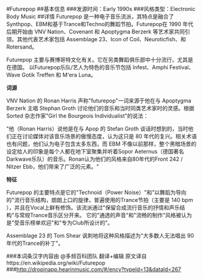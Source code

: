 #Futurepop
##基本信息
###发源时间：Early 1990s
###风格类型：Electronic Body Music
##详情
Futurepop 是一种电子音乐流派，其特点是融合了 Synthpop、EBM和基于Trance和Techno的舞蹈节拍。Futurepop在 1990
年代后期开始由 VNV Nation、Covenant 和 Apoptygma Berzerk 等艺术家共同引领。其他代表艺术家包括 Assemblage
23、Icon of Coil、Neuroticfish、和 Rotersand。



Futurepop 主要与赛博哥特文化有关。它在另类舞蹈俱乐部中十分流行，尤其是在德国。 以Futurepop乐队/艺人为特色的音乐节包括
Infest、Amphi Festival、Wave Gotik Treffen 和 M'era Luna。



**词源**

VNV Nation 的 Ronan Harris 声称"futurepop"一词来源于他在与 Apoptygma Berzerk 主唱 Stephan
Groth 讨论他们的音乐和当时同类艺术家时的灵感。根据 Sorted 杂志作家"Girl the Bourgeois Individualist"的说法：



"他（Ronan Harris）说他是在与 Apop 的 Stefan Groth 谈话时想到的，当时他们正在讨论媒体对该音乐场景的傲慢态度，认为这只是
80 年代的复兴。相关术语也有问题，他们认为电子包含太多东西，而 EBM 不像以前那样，整个黑暗场景的设定给人的印象是每个人都在地下室聚集并听着Sopor
Aeternus（德国著名Darkwave乐队）的音乐。Ronan认为他们的风格来自80年代的Front 242 / Nitzer
Ebb，他们带来了广泛的元素。"



**特征**

Futurepop 的主要特点是它的"Technoid（Power
Noise）"和"以舞蹈为导向的"流行音乐结构，朗朗上口的旋律，普遍使用的Trance节拍（主要是 140 bpm
），并且在Vocal上鲜有修饰。该流派通过"保留合成流行音乐的抒情和声乐结构"与常规Trance音乐区分开来。
它的"通透的声音"和"流畅的制作"风格被认为是"受音乐榜单欢迎"和"专为Club所设计的"。



Assemblage 23 的 Tom Shear 讽刺地将这种风格描述为"大多数人无法唱出 90 年代的Trance的补丁"。

###本词条汉字内容由 @多频百科团队 翻译+编辑
原文译自https://en.wikipedia.org/wiki/Futurepop
###http://dropinapp.hearinmusic.com/#/ency?typeId=13&dataId=267
